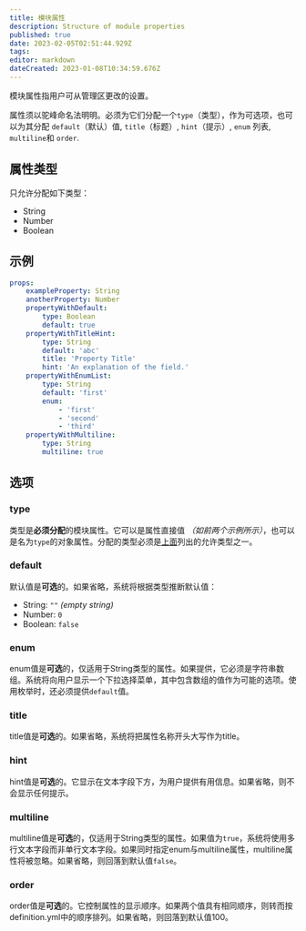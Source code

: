 ```yaml
---
title: 模块属性
description: Structure of module properties
published: true
date: 2023-02-05T02:51:44.929Z
tags: 
editor: markdown
dateCreated: 2023-01-08T10:34:59.676Z
---
```


模块属性指用户可从管理区更改的设置。

属性须以驼峰命名法明明。必须为它们分配一个`type`（类型），作为可选项，也可以为其分配 `default`（默认）值, `title`（标题）, `hint`（提示）, `enum` 列表, `multiline`和 `order`.

## 属性类型

只允许分配如下类型：

* String
* Number
* Boolean

## 示例

```yaml
props:
    exampleProperty: String
    anotherProperty: Number
    propertyWithDefault:
        type: Boolean
        default: true
    propertyWithTitleHint:
        type: String
        default: 'abc'
        title: 'Property Title'
        hint: 'An explanation of the field.'
    propertyWithEnumList:
        type: String
        default: 'first'
        enum:
            - 'first'
            - 'second'
            - 'third'
    propertyWithMultiline:
        type: String
        multiline: true
```

## 选项

### type

类型是**必须分配**的模块属性。它可以是属性直接值 _（如前两个示例所示）_，也可以是名为`type`的对象属性。分配的类型必须是[上面](#属性类型)列出的允许类型之一。

### default

默认值是**可选**的。如果省略，系统将根据类型推断默认值：

* String: `""` _\(empty string\)_
* Number: `0`
* Boolean: `false`

### enum

enum值是**可选**的，仅适用于String类型的属性。如果提供，它必须是字符串数组。系统将向用户显示一个下拉选择菜单，其中包含数组的值作为可能的选项。使用枚举时，还必须提供`default`值。

### title

title值是**可选**的。如果省略，系统将把属性名称开头大写作为title。

### hint

hint值是**可选**的。它显示在文本字段下方，为用户提供有用信息。如果省略，则不会显示任何提示。

### multiline

multiline值是**可选**的，仅适用于String类型的属性。如果值为`true`，系统将使用多行文本字段而非单行文本字段。如果同时指定enum与multiline属性，multiline属性将被忽略。如果省略，则回落到默认值`false`。

### order

order值是**可选**的。它控制属性的显示顺序。如果两个值具有相同顺序，则转而按definition.yml中的顺序排列。如果省略，则回落到默认值100。
